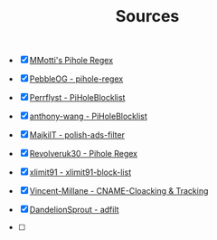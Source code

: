 <br>
<h1 align="Center">Sources</h1>
<br>

- [x] [MMotti's Pihole Regex](https://github.com/mmotti/pihole-regex)

- [x] [PebbleOG - pihole-regex](https://github.com/PebbleOG/pihole-regex/)

- [x] [Perrflyst - PiHoleBlocklist](https://github.com/Perflyst/PiHoleBlocklist/)

- [x] [anthony-wang - PiHoleBlocklist](https://github.com/anthony-wang/PiHoleBlocklist/)

- [x] [MajkilT - polish-ads-filter](https://github.com/MajkiIT/polish-ads-filter)

- [x] [Revolveruk30 - Pihole Regex](https://github.com/revolveruk30/pihole-regex)

- [x] [xlimit91 - xlimit91-block-list](https://github.com/xlimit91/xlimit91-block-list)

- [x] [Vincent-Millane - CNAME-Cloacking & Tracking](https://github.com/Vincent-Millane/cname-cloaking_and_tracking/tree/main)

- [x] [DandelionSprout - adfilt](https://github.com/DandelionSprout/adfilt)
- [ ] 
